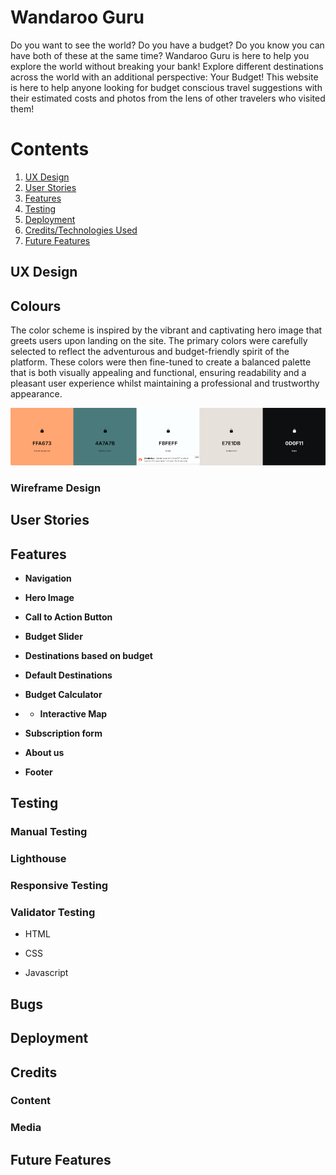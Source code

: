 # Wandaroo Guru


Do you want to see the world? Do you have a budget? Do you know you can have both of these at the same time? Wandaroo Guru is here to help you explore the world without breaking your bank! Explore different destinations across the world with an additional perspective: Your Budget! This website is here to help anyone looking for budget conscious travel suggestions with their estimated costs and photos from the lens of other travelers who visited them!

# Contents

1. [UX Design](#ux-design)
2. [User Stories](#user-stories)
3. [Features](#features)
4. [Testing](#testing)
5. [Deployment](#deployment)
6. [Credits/Technologies Used](#credits)
7. [Future Features](#future-features)

<a id="ux-design"></a>
## UX Design


## Colours
The color scheme is inspired by the vibrant and captivating hero image that greets users upon landing on the site. The primary colors were carefully selected to reflect the adventurous and budget-friendly spirit of the platform. These colors were then fine-tuned to create a balanced palette that is both visually appealing and functional, ensuring readability and a pleasant user experience whilst maintaining a professional and trustworthy appearance.

![Color Scheme](images/readme-images/colors.png)

### Wireframe Design

<a id="user-stories"></a>
## User Stories

<a id="features"></a>
## Features

- **Navigation**

- **Hero Image**

- **Call to Action Button**

- **Budget Slider**

- **Destinations based on budget**

- **Default Destinations**

- **Budget Calculator**

- - **Interactive Map**

- **Subscription form**

- **About us**

- **Footer**

<a id="testing"></a>
## Testing

### Manual Testing

### Lighthouse

### Responsive Testing

### Validator Testing

- HTML

- CSS

- Javascript

## Bugs

<a id="deployment"></a>
## Deployment

<a id="credits"></a>
## Credits

### Content

### Media

<a id="future-features"></a>
## Future Features




